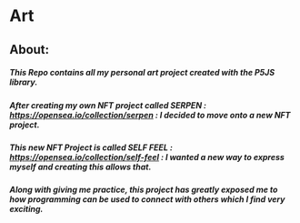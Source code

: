 # Art

## About:
##### This Repo contains all my personal art project created with the P5JS library. 
##### After creating my own NFT project called SERPEN : https://opensea.io/collection/serpen : I decided to move onto a new NFT project.
##### This new NFT Project is called SELF FEEL : https://opensea.io/collection/self-feel : I wanted a new way to express myself and creating this allows that. 
##### Along with giving me practice, this project has greatly exposed me to how programming can be used to connect with others which I find very exciting.
